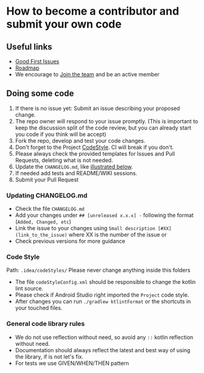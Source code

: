 # How to become a contributor and submit your own code

## Useful links
- [Good First Issues](https://github.com/CanHub/Android-Image-Cropper/contribute)
- [Roadmap](https://github.com/CanHub/Android-Image-Cropper/projects/1)
- We encourage to [Join the team](https://github.com/CanHub/Android-Image-Cropper/discussions/42) and be an active member

## Doing some code
1. If there is no issue yet: Submit an issue describing your proposed change.
1. The repo owner will respond to your issue promptly. (This is important to keep the discussion split of the code review, but you can already start you code if you think will be accept)
1. Fork the repo, develop and test your code changes.
1. Don't forget to the Project [CodeStyle](#code-style). CI will break if you don't.
1. Please always check the provided templates for Issues and Pull Requests, deleting what is not needed.
1. Update the `CHANGELOG.md`, like [illustrated below](#updating-changelog.md).
1. If needed add tests and README/WIKI sessions.
1. Submit your Pull Request

### Updating CHANGELOG.md
- Check the file `CHANGELOG.md`
- Add your changes under `## [unreleased x.x.x] -` following the format (`Added, Changed, etc`)
- Link the issue to your changes using `Small description [#XX](link_to_the_issue)` where XX is the number of the issue or
- Check previous versions for more guidance

### Code Style
Path: `.idea/codeStyles/` Please never change anything inside this folders

- The file `codeStyleConfig.xml` should be responsible to change the kotlin lint source.
- Please check if Android Studio right imported the `Project` code style.
- After changes you can run `./gradlew ktlintFormat` or the shortcuts in your touched files.

### General code library rules
- We do not use reflection without need, so avoid any `::` kotlin reflection without need.
- Documentation should always reflect the latest and best way of using the library, if is not let's fix.
- For tests we use GIVEN/WHEN/THEN pattern
